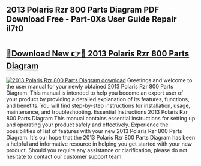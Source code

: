 ## 2013 Polaris Rzr 800 Parts Diagram PDF Download Free - Part-0Xs User Guide Repair iI7t0

# <h2><a href="http://dfrwpd.blite.top/?on=2013+Polaris+Rzr+800+Parts+Diagram">🔗Download New 👉🔴 2013 Polaris Rzr 800 Parts Diagram</a></h2>

[![2013 Polaris Rzr 800 Parts Diagram download](https://i.imgur.com/lujVjoI.png)](http://dfrwpd.blite.top/?on=2013+Polaris+Rzr+800+Parts+Diagram)
Greetings and welcome to the user manual for your newly obtained 2013 Polaris Rzr 800 Parts Diagram. This manual is intended to help you become an expert user of your product by providing a detailed explanation of its features, functions, and benefits. You will find step-by-step instructions for installation, usage, maintenance, and troubleshooting. Essential Instructions 2013 Polaris Rzr 800 Parts Diagram This manual contains essential instructions for setting up and operating your product safely and effectively. Experience the possibilities of list of features with your new 2013 Polaris Rzr 800 Parts Diagram. It's our hope that the 2013 Polaris Rzr 800 Parts Diagram has been a helpful and informative resource in helping you get started with your new product. Should you require any assistance or clarification, please do not hesitate to contact our customer support team.
